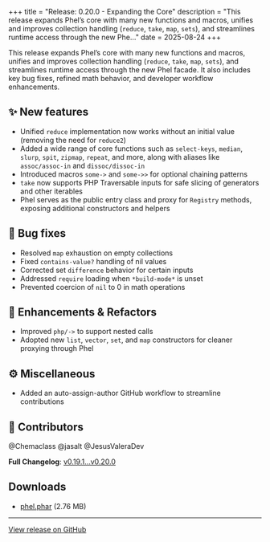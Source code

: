 +++
title = "Release: 0.20.0 - Expanding the Core"
description = "This release expands Phel’s core with many new functions and macros, unifies and improves collection handling (`reduce`, `take`, `map`, `sets`), and streamlines runtime access through the new Phe..."
date = 2025-08-24
+++

This release expands Phel’s core with many new functions and macros, unifies and improves collection handling (`reduce`, `take`, `map`, `sets`), and streamlines runtime access through the new Phel facade. It also includes key bug fixes, refined math behavior, and developer workflow enhancements.

## ✨ New features

- Unified `reduce` implementation now works without an initial value (removing the need for `reduce2`)
- Added a wide range of core functions such as `select-keys`, `median`, `slurp`, `spit`, `zipmap`, `repeat`, and more, along with aliases like `assoc/assoc-in` and `dissoc/dissoc-in`
- Introduced macros `some->` and `some->>` for optional chaining patterns
- `take` now supports PHP Traversable inputs for safe slicing of generators and other iterables
- Phel serves as the public entry class and proxy for `Registry` methods, exposing additional constructors and helpers

##  🐛 Bug fixes

- Resolved `map` exhaustion on empty collections
- Fixed `contains-value?` handling of nil values
- Corrected set `difference` behavior for certain inputs
- Addressed `require` loading when `*build-mode*` is unset
- Prevented coercion of `nil` to 0 in math operations

## 🔧 Enhancements & Refactors

- Improved `php/->` to support nested calls
- Adopted new `list`, `vector`, `set`, and `map` constructors for cleaner proxying through Phel

## ⚙️ Miscellaneous

- Added an auto-assign-author GitHub workflow to streamline contributions

## 👥 Contributors

@Chemaclass @jasalt @JesusValeraDev 

**Full Changelog**: [v0.19.1…v0.20.0]([v0.19.1...v0.20.0](https://github.com/phel-lang/phel-lang/compare/v0.19.1...v0.20.0))

## Downloads

- [phel.phar](https://github.com/phel-lang/phel-lang/releases/download/v0.20.0/phel.phar) (2.76 MB)

---

[View release on GitHub](https://github.com/phel-lang/phel-lang/releases/tag/v0.20.0)
